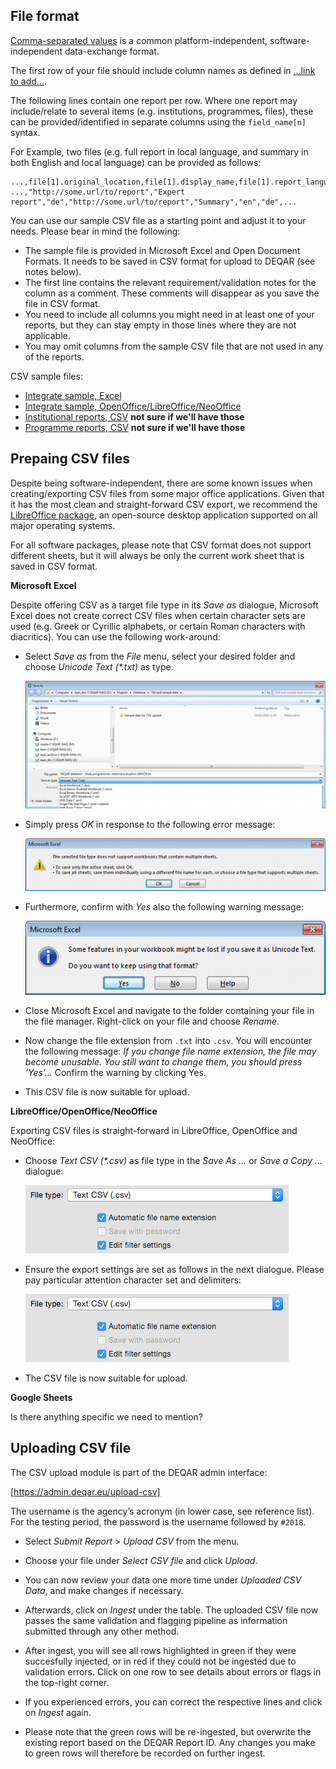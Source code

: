 File format
-----------

[Comma-separated values](https://en.wikipedia.org/wiki/Comma-separated_values) is a common platform-independent, software-independent data-exchange format.

The first row of your file should include column names as defined in [...link to add...](http://www.deqar.eu).

The following lines contain one report per row. Where one report may include/relate to several items (e.g. institutions, programmes, files), these can be provided/identified in separate columns using the `field_name[n]` syntax.

For Example, two files (e.g. full report in local language, and summary in both English and local language) can be provided as follows:

```csv
...,file[1].original_location,file[1].display_name,file[1].report_language[1],file[2].original_location,file[2].display_name,file[2].report_language[1],file[2].report_language[1],...
...,"http://some.url/to/report","Expert report","de","http://some.url/to/report","Summary","en","de",...
```

You can use our sample CSV file as a starting point and adjust it to your needs. Please bear in mind the following:

 - The sample file is provided in Microsoft Excel and Open Document Formats. It needs to be saved in CSV format for upload to DEQAR (see notes below).
 - The first line contains the relevant requirement/validation notes for the column as a comment. These comments will disappear as you save the file in CSV format.
 - You need to include all columns you might need in at least one of your reports, but they can stay empty in those lines where they are not applicable.
 - You may omit columns from the sample CSV file that are not used in any of the reports.
 
CSV sample files:

 - [Integrate sample, Excel](http://link.to/somewhere/)
 - [Integrate sample, OpenOffice/LibreOffice/NeoOffice](http://link.to/somewhere/)
 - [Institutional reports, CSV](http://link.to/somewhere/) **not sure if we'll have those**
 - [Programme reports, CSV](http://link.to/somewhere/) **not sure if we'll have those**
 
Prepaing CSV files
------------------

Despite being software-independent, there are some known issues when creating/exporting CSV files from some major office applications. Given that it has the most clean and straight-forward CSV export, we recommend the [LibreOffice package](https://www.libreoffice.org/), an open-source desktop application supported on all major operating systems.

For all software packages, please note that CSV format does not support different sheets, but it will always be only the current work sheet that is saved in CSV format.

**Microsoft Excel**

Despite offering CSV as a target file type in its *Save as* dialogue, Microsoft Excel does not create correct CSV files when certain character sets are used (e.g. Greek or Cyrillic alphabets, or certain Roman characters with diacritics). You can use the following work-around:

 - Select *Save as* from the *File* menu, select your desired folder and choose *Unicode Text (\*.txt)* as type.
 
   ![Excel save as dialogue](img/csv-excel-fix-0.png)
 
 - Simply press *OK* in response to the following error message:
 
   ![The selected file type does not support workbooks that contain multiple sheets](img/csv-excel-fix-1.png)

 - Furthermore, confirm with *Yes* also the following warning message:

   ![Some features in your workbook might be lost if you save it as Unicode Text](img/csv-excel-fix-2.png)

 - Close Microsoft Excel and navigate to the folder containing your file in the file manager. Right-click on your file and choose *Rename*.
 
 - Now change the file extension from `.txt` into `.csv`. You will encounter the following message: *If you change file name extension, the file may become unusable. You still want to change them, you should press ‘Yes’...* Confirm the warning by clicking Yes.
 
 - This CSV file is now suitable for upload.
 
**LibreOffice/OpenOffice/NeoOffice**

Exporting CSV files is straight-forward in LibreOffice, OpenOffice and NeoOffice:

 - Choose *Text CSV (\*.csv)* as file type in the *Save As ...* or *Save a Copy ...* dialogue:
 
   ![LibreOffice save file dialogue](img/csv-libreoffice-0.png)

 - Ensure the export settings are set as follows in the next dialogue. Please pay particular attention character set and delimiters:
 
   ![CSV export settings](img/csv-libreoffice-0.png)

 - The CSV file is now suitable for upload.
 
**Google Sheets**

Is there anything specific we need to mention?

Uploading CSV file
------------------

The CSV upload module is part of the DEQAR admin interface:

[https://admin.deqar.eu/upload-csv]

The username is the agency’s acronym (in lower case, see reference list). For the testing period, the password is the username followed by `#2018`.

 - Select *Submit Report* > *Upload CSV* from the menu.
 
 - Choose your file under *Select CSV file* and click *Upload*.
 
 - You can now review your data one more time under *Uploaded CSV Data*, and make changes if necessary.

 - Afterwards, click on *Ingest* under the table. The uploaded CSV file now passes the same validation and flagging pipeline as information submitted through any other method.

 - After ingest, you will see all rows highlighted in green if they were succesfully injected, or in red if they could not be ingested due to validation errors. Click on one row to see details about errors or flags in the top-right corner.
 
 - If you experienced errors, you can correct the respective lines and click on *Ingest* again.
 
 - Please note that the green rows will be re-ingested, but overwrite the existing report based on the DEQAR Report ID. Any changes you make to green rows will therefore be recorded on further ingest.

